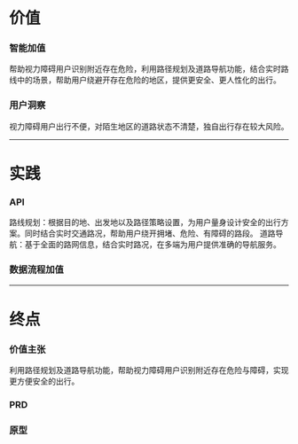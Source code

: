 # 价值
### 智能加值
帮助视力障碍用户识别附近存在危险，利用路径规划及道路导航功能，结合实时路线中的场景，帮助用户绕避开存在危险的地区，提供更安全、更人性化的出行。
### 用户洞察
视力障碍用户出行不便，对陌生地区的道路状态不清楚，独自出行存在较大风险。

---
# 实践
### API
路线规划：根据目的地、出发地以及路径策略设置，为用户量身设计安全的出行方案。同时结合实时交通路况，帮助用户绕开拥堵、危险、有障碍的路段。
道路导航：基于全面的路网信息，结合实时路况，在多端为用户提供准确的导航服务。
### 数据流程加值

---
# 终点
### 价值主张
利用路径规划及道路导航功能，帮助视力障碍用户识别附近存在危险与障碍，实现更方便安全的出行。
### PRD

### 原型
